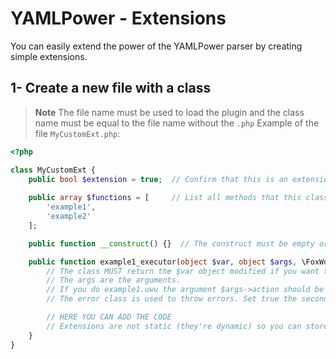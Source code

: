 # YAMLPower - Extensions
You can easily extend the power of the YAMLPower parser by creating simple extensions.

## 1- Create a new file with a class
> **Note**
> The file name must be used to load the plugin and the class name must be equal to the file name without the `.php`
Example of the file `MyCustomExt.php`:
```php
<?php

class MyCustomExt {
    public bool $extension = true;  // Confirm that this is an extension
    
    public array $functions = [     // List all methods that this class should register and execute
        'example1',
        'example2'
    ];

    public function __construct() {}  // The construct must be empty or require no args!

    public function example1_executor(object $var, object $args, \FoxWorn3365\YAMLPower\Error $error) : object { // The function that will be executed if a custom method will be used is {methodname}_executor and MUST implements these args!
        // The class MUST return the $var object modified if you want to add or remove var
        // The args are the arguments.
        // If you do example1.uwu the argument $args->action should be 'uwu'
        // The error class is used to throw errors. Set true the second arg if you want the end of the code execution when the error is throw!

        // HERE YOU CAN ADD THE CODE
        // Extensions are not static (they're dynamic) so you can store vars is $this but remember to define first!
    }
}
```